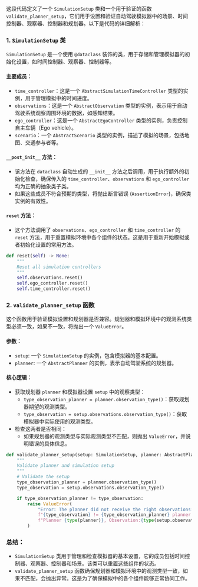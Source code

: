 这段代码定义了一个 `SimulationSetup` 类和一个用于验证的函数 `validate_planner_setup`，它们用于设置和验证自动驾驶模拟器中的场景、时间控制器、观察器、控制器和规划器。以下是代码的详细解析：

### 1. `SimulationSetup` 类
`SimulationSetup` 是一个使用 `@dataclass` 装饰的类，用于存储和管理模拟器的初始化设置，如时间控制器、观察器、控制器等。

#### 主要成员：
- `time_controller`：这是一个 `AbstractSimulationTimeController` 类型的实例，用于管理模拟中的时间进度。
- `observations`：这是一个 `AbstractObservation` 类型的实例，表示用于自动驾驶系统观察周围环境的数据，如感知结果。
- `ego_controller`：这是一个 `AbstractEgoController` 类型的实例，负责控制自主车辆（Ego vehicle）。
- `scenario`：一个 `AbstractScenario` 类型的实例，描述了模拟的场景，包括地图、交通参与者等。

#### `__post_init__` 方法：
- 该方法在 `dataclass` 自动生成的 `__init__` 方法之后调用，用于执行额外的初始化检查，确保传入的 `time_controller`、`observations` 和 `ego_controller` 均为正确的抽象类子类。
- 如果这些成员不符合预期的类型，将抛出断言错误 (`AssertionError`)，确保类实例的有效性。

#### `reset` 方法：
- 这个方法调用了 `observations`、`ego_controller` 和 `time_controller` 的 `reset` 方法，用于重置模拟环境中各个组件的状态。这是用于重新开始模拟或者初始化设置的常用方法。

```python
def reset(self) -> None:
    """
    Reset all simulation controllers
    """
    self.observations.reset()
    self.ego_controller.reset()
    self.time_controller.reset()
```

### 2. `validate_planner_setup` 函数
这个函数用于验证模拟设置和规划器是否兼容。规划器和模拟环境中的观测系统类型必须一致，如果不一致，将抛出一个 `ValueError`。

#### 参数：
- `setup`: 一个 `SimulationSetup` 的实例，包含模拟器的基本配置。
- `planner`: 一个 `AbstractPlanner` 的实例，表示自动驾驶系统的规划器。

#### 核心逻辑：
- 获取规划器 `planner` 和模拟器设置 `setup` 中的观察类型：
  - `type_observation_planner = planner.observation_type()`：获取规划器期望的观测类型。
  - `type_observation = setup.observations.observation_type()`：获取模拟器中实际使用的观测类型。
- 检查这两者是否相同：
  - 如果规划器的观测类型与实际观测类型不匹配，则抛出 `ValueError`，并说明错误的具体信息。

```python
def validate_planner_setup(setup: SimulationSetup, planner: AbstractPlanner) -> None:
    """
    Validate planner and simulation setup
    """
    # Validate the setup
    type_observation_planner = planner.observation_type()
    type_observation = setup.observations.observation_type()

    if type_observation_planner != type_observation:
        raise ValueError(
            "Error: The planner did not receive the right observations:"
            f"{type_observation} != {type_observation_planner} planner."
            f"Planner {type(planner)}, Observation:{type(setup.observations)}"
        )
```

### 总结：
- `SimulationSetup` 类用于管理和检查模拟器的基本设置，它的成员包括时间控制器、观察器、控制器和场景。该类可以重置这些组件的状态。
- `validate_planner_setup` 函数确保规划器和模拟环境中的观测类型一致，如果不匹配，会抛出异常。这是为了确保模拟中的各个组件能够正常协同工作。